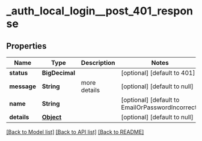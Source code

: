 # _auth_local_login__post_401_response
## Properties

| Name | Type | Description | Notes |
|------------ | ------------- | ------------- | -------------|
| **status** | **BigDecimal** |  | [optional] [default to 401] |
| **message** | **String** | more details | [optional] [default to null] |
| **name** | **String** |  | [optional] [default to EmailOrPasswordIncorrect] |
| **details** | [**Object**](.md) |  | [optional] [default to null] |

[[Back to Model list]](../README.md#documentation-for-models) [[Back to API list]](../README.md#documentation-for-api-endpoints) [[Back to README]](../README.md)

